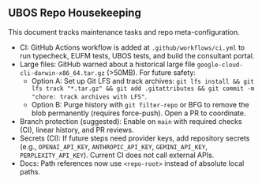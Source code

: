 ## UBOS Repo Housekeeping

This document tracks maintenance tasks and repo meta-configuration.

- CI: GitHub Actions workflow is added at `.github/workflows/ci.yml` to run typecheck, EUFM tests, UBOS tests, and build the consultant portal.
- Large files: GitHub warned about a historical large file `google-cloud-cli-darwin-x86_64.tar.gz` (>50MB). For future safety:
  - Option A: Set up Git LFS and track archives: `git lfs install && git lfs track "*.tar.gz" && git add .gitattributes && git commit -m "chore: track archives with LFS"`.
  - Option B: Purge history with `git filter-repo` or BFG to remove the blob permanently (requires force-push). Open a PR to coordinate.
- Branch protection (suggested): Enable on `main` with required checks (CI), linear history, and PR reviews.
- Secrets (CI): If future steps need provider keys, add repository secrets (e.g., `OPENAI_API_KEY`, `ANTHROPIC_API_KEY`, `GEMINI_API_KEY`, `PERPLEXITY_API_KEY`). Current CI does not call external APIs.
- Docs: Path references now use `<repo-root>` instead of absolute local paths.

